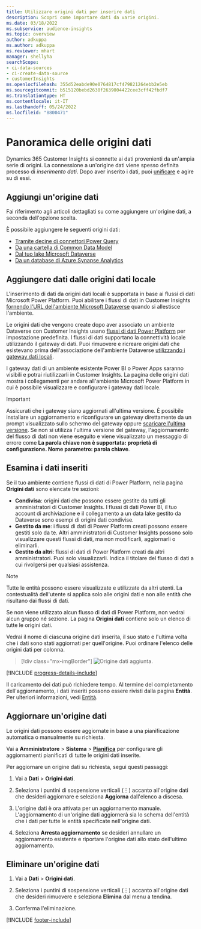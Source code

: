 ```yaml
---
title: Utilizzare origini dati per inserire dati
description: Scopri come importare dati da varie origini.
ms.date: 03/18/2022
ms.subservice: audience-insights
ms.topic: overview
author: adkuppa
ms.author: adkuppa
ms.reviewer: mhart
manager: shellyha
searchScope:
- ci-data-sources
- ci-create-data-source
- customerInsights
ms.openlocfilehash: 355d52eabde90e0764817cf479821264ebb2e5eb
ms.sourcegitcommit: b515120bebd2638f2639004422cee3cff42fbdf7
ms.translationtype: HT
ms.contentlocale: it-IT
ms.lasthandoff: 05/24/2022
ms.locfileid: "8800471"
---
```

# <a name="data-sources-overview"></a>Panoramica delle origini dati



Dynamics 365 Customer Insights si connette ai dati provenienti da un'ampia serie di origini. La connessione a un'origine dati viene spesso definita processo di *inserimento dati*. Dopo aver inserito i dati, puoi [unificare](data-unification.md) e agire su di essi.

## <a name="add-a-data-source"></a>Aggiungi un'origine dati

Fai riferimento agli articoli dettagliati su come aggiungere un'origine dati, a seconda dell'opzione scelta.

È possibile aggiungere le seguenti origini dati:

- [Tramite decine di connettori Power Query](connect-power-query.md)
- [Da una cartella di Common Data Model](connect-common-data-model.md)
- [Dal tuo lake Microsoft Dataverse](connect-dataverse-managed-lake.md)
- [Da un database di Azure Synapse Analytics](connect-synapse.md)

## <a name="add-data-from-on-premises-data-sources"></a>Aggiungere dati dalle origini dati locale

L'inserimento di dati da origini dati locali è supportata in base ai flussi di dati Microsoft Power Platform. Puoi abilitare i flussi di dati in Customer Insights [fornendo l'URL dell'ambiente Microsoft Dataverse](create-environment.md) quando si allestisce l'ambiente.

Le origini dati che vengono create dopo aver associato un ambiente Dataverse con Customer Insights usano [flussi di dati Power Platform](/power-query/dataflows/overview-dataflows-across-power-platform-dynamics-365) per impostazione predefinita. I flussi di dati supportano la connettività locale utilizzando il gateway di dati. Puoi rimuovere e ricreare origini dati che esistevano prima dell'associazione dell'ambiente Dataverse [utilizzando i gateway dati locali](/data-integration/gateway/service-gateway-app).

I gateway dati di un ambiente esistente Power BI o Power Apps saranno visibili e potrai riutilizzarli in Customer Insights. La pagina delle origini dati mostra i collegamenti per andare all'ambiente Microsoft Power Platform in cui è possibile visualizzare e configurare i gateway dati locale.

> [!IMPORTANT]
> Assicurati che i gateway siano aggiornati all'ultima versione. È possibile installare un aggiornamento e riconfigurare un gateway direttamente da un prompt visualizzato sullo schermo del gateway oppure [scaricare l'ultima versione](https://powerapps.microsoft.com/downloads/). Se non si utilizza l'ultima versione del gateway, l'aggiornamento del flusso di dati non viene eseguito e viene visualizzato un messaggio di errore come **La parola chiave non è supportata: proprietà di configurazione. Nome parametro: parola chiave**.

## <a name="review-ingested-data"></a>Esamina i dati inseriti
Se il tuo ambiente contiene flussi di dati di Power Platform, nella pagina **Origini dati** sono elencate tre sezioni: 
- **Condivisa**: origini dati che possono essere gestite da tutti gli amministratori di Customer Insights. I flussi di dati Power BI, il tuo account di archiviazione e il collegamento a un data lake gestito da Dataverse sono esempi di origini dati condivise.
- **Gestito da me**: i flussi di dati di Power Platform creati possono essere gestiti solo da te. Altri amministratori di Customer Insights possono solo visualizzare questi flussi di dati, ma non modificarli, aggiornarli o eliminarli.
- **Gestito da altri**: flussi di dati di Power Platform creati da altri amministratori. Puoi solo visualizzarli. Indica il titolare del flusso di dati a cui rivolgersi per qualsiasi assistenza.
> [!NOTE]
> Tutte le entità possono essere visualizzate e utilizzate da altri utenti. La contestualità dell'utente si applica solo alle origini dati e non alle entità che risultano dai flussi di dati.

Se non viene utilizzato alcun flusso di dati di Power Platform, non vedrai alcun gruppo né sezione. La pagina **Origini dati** contiene solo un elenco di tutte le origini dati.

Vedrai il nome di ciascuna origine dati inserita, il suo stato e l'ultima volta che i dati sono stati aggiornati per quell'origine. Puoi ordinare l'elenco delle origini dati per colonna.

> [!div class="mx-imgBorder"]
> ![Origine dati aggiunta.](media/configure-data-datasource-added.png "Origine dati aggiunta")

[!INCLUDE [progress-details-include](includes/progress-details-pane.md)]

Il caricamento dei dati può richiedere tempo. Al termine del completamento dell'aggiornamento, i dati inseriti possono essere rivisti dalla pagina **Entità**. Per ulteriori informazioni, vedi [Entità](entities.md).

## <a name="refresh-a-data-source"></a>Aggiornare un'origine dati

Le origini dati possono essere aggiornate in base a una pianificazione automatica o manualmente su richiesta. 

Vai a **Amministratore** > **Sistema** > [**Pianifica**](system.md#schedule-tab) per configurare gli aggiornamenti pianificati di tutte le origini dati inserite.

Per aggiornare un origine dati su richiesta, segui questi passaggi:

1. Vai a **Dati** > **Origini dati**.

2. Seleziona i puntini di sospensione verticali (&vellip;) accanto all'origine dati che desideri aggiornare e seleziona **Aggiorna** dall'elenco a discesa.

3. L'origine dati è ora attivata per un aggiornamento manuale. L'aggiornamento di un'origine dati aggiornerà sia lo schema dell'entità che i dati per tutte le entità specificate nell'origine dati.

4. Seleziona **Arresta aggiornamento** se desideri annullare un aggiornamento esistente e riportare l'origine dati allo stato dell'ultimo aggiornamento.

## <a name="delete-a-data-source"></a>Eliminare un'origine dati

1. Vai a **Dati** > **Origini dati**.

2. Seleziona i puntini di sospensione verticali (&vellip;) accanto all'origine dati che desideri rimuovere e seleziona **Elimina** dal menu a tendina.

3. Conferma l'eliminazione.


[!INCLUDE [footer-include](includes/footer-banner.md)]
